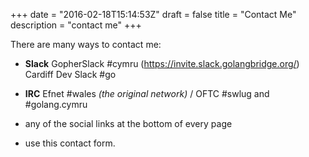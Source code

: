 +++
date = "2016-02-18T15:14:53Z"
draft = false
title = "Contact Me"
description = "contact me"
+++

There are many ways to contact me:

* **Slack** GopherSlack #cymru (https://invite.slack.golangbridge.org/) Cardiff Dev Slack #go

* **IRC** Efnet #wales _(the original network)_ / OFTC #swlug and #golang.cymru

* any of the social links at the bottom of every page

* use this contact form.
